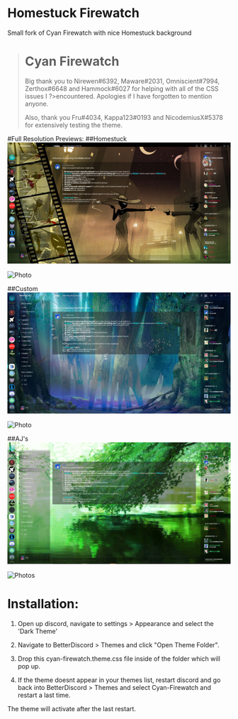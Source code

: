 # Homestuck Firewatch
Small fork of Cyan Firewatch with nice Homestuck background

># Cyan Firewatch
>Big thank you to Nirewen#6392, Maware#2031, Omniscient#7994, Zerthox#6648 and Hammock#6027 for helping with all of the CSS issues I ?>encountered. Apologies if I have forgotten to mention anyone.
>
>Also, thank you Fru#4034, Kappa123#0193 and NicodemiusX#5378  for extensively testing the theme.


#Full Resolution Previews:
##Homestuck
![Preview](https://raw.githubusercontent.com/henry232323/Cyan-Firewatch/Homestuck/firewatch-preview.JPG)

![Photo](https://images4.alphacoders.com/204/204604.jpg)

##Custom
![Preview](https://raw.githubusercontent.com/henry232323/Cyan-Firewatch/master/custom-preview.JPG)

![Photo](https://orig08.deviantart.net/1686/f/2013/305/2/c/pentool_forest1_by_axl99-d6so5lb.jpg)

##AJ's
![Preview](https://raw.githubusercontent.com/henry232323/Cyan-Firewatch/master/ajs-preview.JPG)

![Photos](https://media.giphy.com/media/VjI9yldoeRyTK/giphy.gif)


# Installation:

1. Open up discord, navigate to settings > Appearance and select the 'Dark Theme'

2. Navigate to BetterDiscord > Themes and click "Open Theme Folder".

2. Drop this cyan-firewatch.theme.css file inside of the folder which will pop up.

3. If the theme doesnt appear in your themes list, restart discord and go back into BetterDiscord > Themes and select Cyan-Firewatch and restart a last time.

The theme will activate after the last restart.



